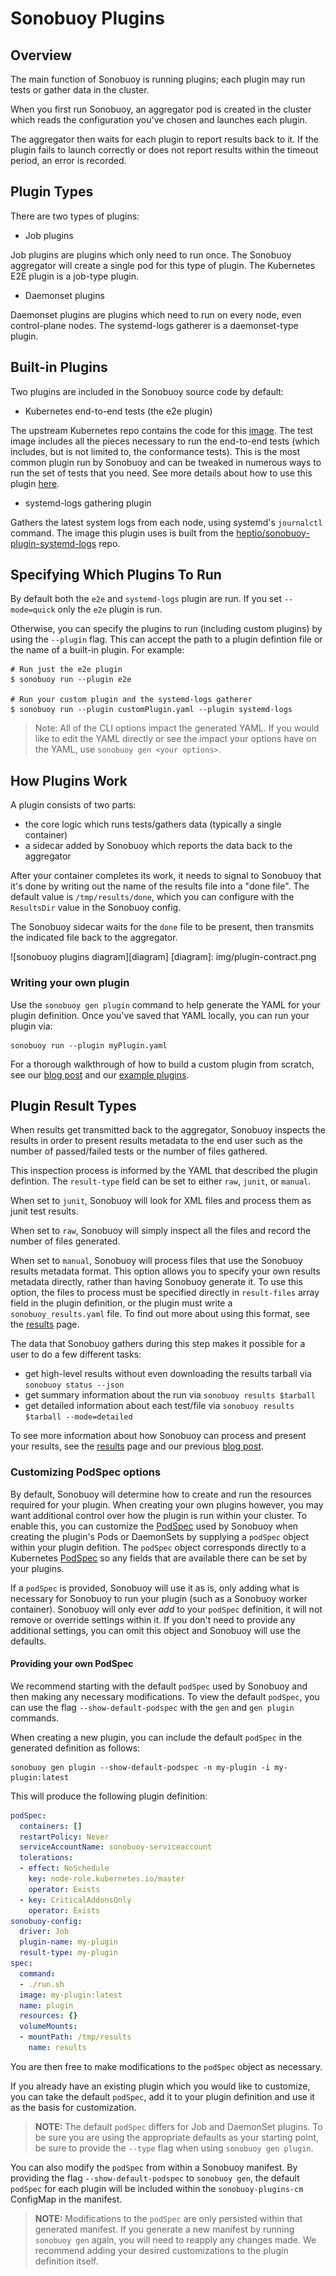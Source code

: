 # Sonobuoy Plugins

## Overview

The main function of Sonobuoy is running plugins; each plugin may run tests or gather data in the cluster.

When you first run Sonobuoy, an aggregator pod is created in the cluster which reads the configuration you've chosen and launches each plugin.

The aggregator then waits for each plugin to report results back to it. If the plugin fails to launch correctly or does not report results within the timeout period, an error is recorded.

## Plugin Types

There are two types of plugins:

* Job plugins

Job plugins are plugins which only need to run once. The Sonobuoy aggregator will create a single pod for this type of plugin. The Kubernetes E2E plugin is a job-type plugin.

* Daemonset plugins

Daemonset plugins are plugins which need to run on every node, even control-plane nodes. The systemd-logs gatherer is a daemonset-type plugin.

## Built-in Plugins

Two plugins are included in the Sonobuoy source code by default:

* Kubernetes end-to-end tests (the e2e plugin)

The upstream Kubernetes repo contains the code for this [image][conformance]. The test image includes all the pieces necessary to run the end-to-end tests (which includes, but is not limited to, the conformance tests). This is the most common plugin run by Sonobuoy and can be tweaked in numerous ways to run the set of tests that you need. See more details about how to use this plugin [here][e2ePlugin].

* systemd-logs gathering plugin

Gathers the latest system logs from each node, using systemd's `journalctl` command. The image this plugin uses is built from the [heptio/sonobuoy-plugin-systemd-logs][systemd-repo] repo.

## Specifying Which Plugins To Run

By default both the `e2e` and `systemd-logs` plugin are run. If you set `--mode=quick` only the `e2e` plugin is run.

Otherwise, you can specify the plugins to run (including custom plugins) by using the `--plugin` flag. This can accept the path to a plugin defintion file or the name of a built-in plugin. For example:

```
# Run just the e2e plugin
$ sonobuoy run --plugin e2e

# Run your custom plugin and the systemd-logs gatherer
$ sonobuoy run --plugin customPlugin.yaml --plugin systemd-logs
```

> Note: All of the CLI options impact the generated YAML. If you would like to edit the YAML directly or see the impact your options have on the YAML, use `sonobuoy gen <your options>`.

## How Plugins Work

A plugin consists of two parts:

* the core logic which runs tests/gathers data (typically a single container)
* a sidecar added by Sonobuoy which reports the data back to the aggregator

After your container completes its work, it needs to signal to Sonobuoy that
it's done by writing out the name of the results file into a "done file". The default
value is `/tmp/results/done`, which you can configure with the `ResultsDir` value 
in the Sonobuoy config.

The Sonobuoy sidecar waits for the `done` file to be present, then transmits the indicated
file back to the aggregator.

![sonobuoy plugins diagram][diagram]
[diagram]: img/plugin-contract.png

### Writing your own plugin

Use the `sonobuoy gen plugin` command to help generate the YAML for your plugin definition. Once you've saved that YAML locally, you can run your plugin via:

```
sonobuoy run --plugin myPlugin.yaml
```

For a thorough walkthrough of how to build a custom plugin from scratch, see our [blog post][customPluginsBlog] and our [example plugins][examplePlugins].

## Plugin Result Types

When results get transmitted back to the aggregator, Sonobuoy inspects the results in order
to present results metadata to the end user such as the number of passed/failed tests or
the number of files gathered.

This inspection process is informed by the YAML that described the plugin defintion. The
`result-type` field can be set to either `raw`, `junit`, or `manual`.

When set to `junit`, Sonobuoy will look for XML files and process them as junit test results.

When set to `raw`, Sonobuoy will simply inspect all the files and record the number of files generated.

When set to `manual`, Sonobuoy will process files that use the Sonobuoy results metadata format.
This option allows you to specify your own results metadata directly, rather than having Sonobuoy generate it.
To use this option, the files to process must be specified directly in `result-files` array field in the plugin definition, or the plugin must write a `sonobuoy_results.yaml` file.
To find out more about using this format, see the [results][results] page.

The data that Sonobuoy gathers during this step makes it possible for a user to do a few different tasks:

* get high-level results without even downloading the results tarball via `sonobuoy status --json`
* get summary information about the run via `sonobuoy results $tarball`
* get detailed information about each test/file via `sonobuoy results $tarball --mode=detailed`

To see more information about how Sonobuoy can process and present your results, see the [results][results] page and our previous [blog post][resultsBlog].

### Customizing PodSpec options

By default, Sonobuoy will determine how to create and run the resources required for your plugin.
When creating your own plugins however, you may want additional control over how the plugin is run within your cluster.
To enable this, you can customize the [PodSpec][kubernetes-podspecs] used by Sonobuoy when creating the plugin's Pods or DaemonSets by supplying a `podSpec` object within your plugin defition.
The `podSpec` object corresponds directly to a Kubernetes [PodSpec][kubernetes-podspecs] so any fields that are available there can be set by your plugins.

If a `podSpec` is provided, Sonobuoy will use it as is, only adding what is necessary for Sonobuoy to run your plugin (such as a Sonobuoy worker container).
Sonobuoy will only ever _add_ to your `podSpec` definition, it will not remove or override settings within it.
If you don't need to provide any additional settings, you can omit this object and Sonobuoy will use the defaults.

#### Providing your own PodSpec
We recommend starting with the default `podSpec` used by Sonobuoy and then making any necessary modifications.
To view the default `podSpec`, you can use the flag `--show-default-podspec` with the `gen` and `gen plugin` commands.

When creating a new plugin, you can include the default `podSpec` in the generated definition as follows:

```
sonobuoy gen plugin --show-default-podspec -n my-plugin -i my-plugin:latest
```

This will produce the following plugin definition:

```yaml
podSpec:
  containers: []
  restartPolicy: Never
  serviceAccountName: sonobuoy-serviceaccount
  tolerations:
  - effect: NoSchedule
    key: node-role.kubernetes.io/master
    operator: Exists
  - key: CriticalAddonsOnly
    operator: Exists
sonobuoy-config:
  driver: Job
  plugin-name: my-plugin
  result-type: my-plugin
spec:
  command:
  - ./run.sh
  image: my-plugin:latest
  name: plugin
  resources: {}
  volumeMounts:
  - mountPath: /tmp/results
    name: results
```

You are then free to make modifications to the `podSpec` object as necessary.

If you already have an existing plugin which you would like to customize, you can take the default `podSpec`, add it to your plugin definition and use it as the basis for customization.

> **NOTE:** The default `podSpec` differs for Job and DaemonSet plugins.
To be sure you are using the appropriate defaults as your starting point, be sure to provide the `--type` flag when using `sonobuoy gen plugin`.

You can also modify the `podSpec` from within a Sonobuoy manifest.
By providing the flag `--show-default-podspec` to `sonobuoy gen`, the default `podSpec` for each plugin will be included within the `sonobuoy-plugins-cm` ConfigMap in the manifest.

> **NOTE:** Modifications to the `podSpec` are only persisted within that generated manifest.
If you generate a new manifest by running `sonobuoy gen` again, you will need to reapply any changes made.
We recommend adding your desired customizations to the plugin definition itself.

[systemd-repo]: https://github.com/heptio/sonobuoy-plugin-systemd-logs
[e2e]: https://github.com/vmware-tanzu/sonobuoy/blob/master/examples/plugins.d/heptio-e2e.yaml
[conformance]: https://github.com/kubernetes/kubernetes/tree/master/cluster/images/conformance
[e2ePlugin]: e2eplugin.md
[kubernetes-podspecs]: https://kubernetes.io/docs/reference/generated/kubernetes-api/v1.15/#podspec-v1-core
[customPluginsBlog]: https://blogs.vmware.com/cloudnative/2019/04/30/sonobuoy-plugins-custom-testing/
[examplePlugins]: https://github.com/vmware-tanzu/sonobuoy/tree/master/examples/plugins
[results]: results.md
[resultsBlog]: https://sonobuoy.io/simplified-results-reporting-with-sonobuoy/